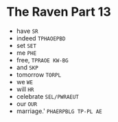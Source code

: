 # The Raven Part 13

* have `SR`
* indeed `TPHAOEPBD`
* set `SET`
* me `PHE`
* free, `TPRAOE KW-BG`
* and `SKP`
* tomorrow `TORPL`
* we `WE`
* will `HR`
* celebrate `SEL/PWRAEUT`
* our `OUR`
* marriage.' `PHAERPBLG TP-PL AE`
